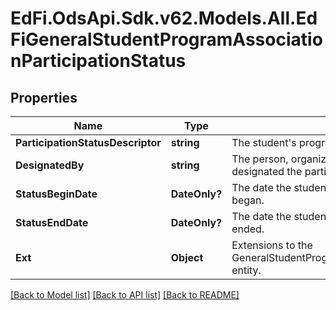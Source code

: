 # EdFi.OdsApi.Sdk.v62.Models.All.EdFiGeneralStudentProgramAssociationParticipationStatus

## Properties

Name | Type | Description | Notes
------------ | ------------- | ------------- | -------------
**ParticipationStatusDescriptor** | **string** | The student&#39;s program participation status. | 
**DesignatedBy** | **string** | The person, organization, or department that designated the participation status. | [optional] 
**StatusBeginDate** | **DateOnly?** | The date the student&#39;s program participation status began. | [optional] 
**StatusEndDate** | **DateOnly?** | The date the student&#39;s program participation status ended. | [optional] 
**Ext** | **Object** | Extensions to the GeneralStudentProgramAssociationParticipationStatus entity. | [optional] 

[[Back to Model list]](../README.md#documentation-for-models) [[Back to API list]](../README.md#documentation-for-api-endpoints) [[Back to README]](../README.md)


